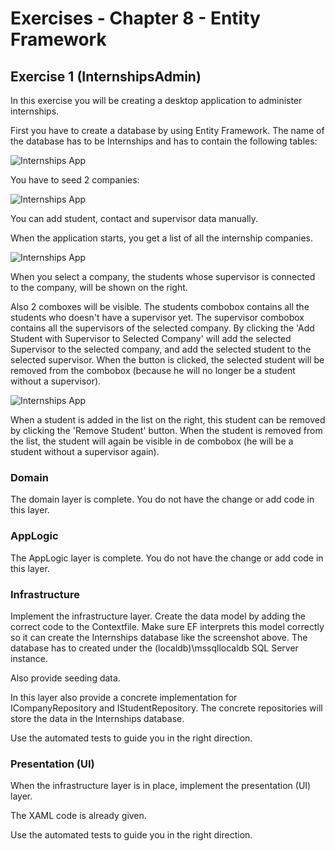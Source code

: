 # Exercises - Chapter 8 - Entity Framework

## Exercise 1 (InternshipsAdmin)
In this exercise you will be creating a desktop application to administer internships. 

First you have to create a database by using Entity Framework. The name of the database has to be Internships and has to contain the following tables:

![Internships App](images/TablesInDatabase.png)

You have to seed 2 companies:

![Internships App](images/SeedingData.png)

You can add student, contact and supervisor data manually.

When the application starts, you get a list of all the internship companies.

![Internships App](images/MainWindow.png)

When you select a company, the students whose supervisor is connected to the company, will be shown on the right.

Also 2 comboxes will be visible. The students combobox contains all the students who doesn't have a supervisor yet.
The supervisor combobox contains all the supervisors of the selected company.
By clicking the 'Add Student with Supervisor to Selected Company' will add the selected Supervisor to the selected company, and add the selected student to the selected supervisor.
When the button is clicked, the selected student will be removed from the combobox (because he will no longer be a student without a supervisor).

![Internships App](images/MainWindow_WithStudents.png)

When a student is added in the list on the right, this student can be removed by clicking the 'Remove Student' button. When the student is removed from the list, the student will
again be visible in de combobox (he will be a student without a supervisor again).

### Domain

The domain layer is complete. You do not have the change or add code in this layer. 

### AppLogic
The AppLogic layer is complete. You do not have the change or add code in this layer. 

### Infrastructure
Implement the infrastructure layer. 
Create the data model by adding the correct code to the Contextfile. Make sure EF interprets this model correctly so it can create the Internships database like the screenshot above.
The database has to created under the (localdb)\mssqllocaldb SQL Server instance.

Also provide seeding data.

In this layer also provide a concrete implementation for ICompanyRepository and IStudentRepository. The concrete repositories will store the data in the Internships database.

Use the automated tests to guide you in the right direction.

### Presentation (UI)
When the infrastructure layer is in place, implement the presentation (UI) layer.

The XAML code is already given.

Use the automated tests to guide you in the right direction.

